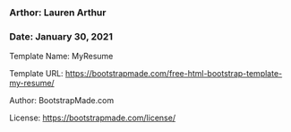 ### Arthor: Lauren Arthur
### Date: January 30, 2021

Template Name: MyResume

Template URL: https://bootstrapmade.com/free-html-bootstrap-template-my-resume/

Author: BootstrapMade.com

License: https://bootstrapmade.com/license/
